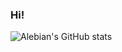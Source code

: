 ### Hi!

![Alebian's GitHub stats](https://github-readme-stats.vercel.app/api?username=alebian&count_private=true&show_icons=true&theme=buefy&border_color=ffffff)
